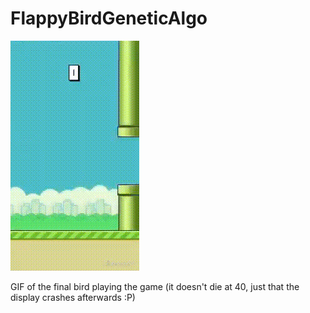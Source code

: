 # FlappyBirdGeneticAlgo

![](https://github.com/daringtrifles/FlappyBirdGeneticAlgo/blob/main/FlappyBird.gif)

GIF of the final bird playing the game (it doesn't die at 40, just that the display crashes afterwards :P)
